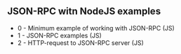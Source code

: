 ## JSON-RPC witn NodeJS examples

- 0 - Minimum example of working with JSON-RPC (JS)
- 1 - JSON-RPC examples (JS)
- 2 - HTTP-request to JSON-RPC server (JS)

